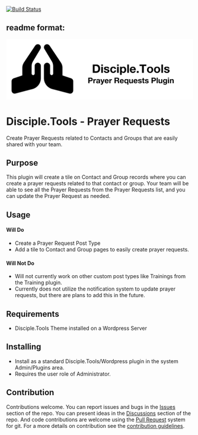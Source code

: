 [![Build Status](https://travis-ci.com/micahmills/disciple-tools-prayer-requests.svg?branch=master)](https://travis-ci.com/micahmills/disciple-tools-prayer-requests)



## readme format:

![Plugin Banner](https://github.com/micahmills/disciple-tools-prayer-request/raw/master/banner.png)

# Disciple.Tools - Prayer Requests

Create Prayer Requests related to Contacts and Groups that are easily shared with your team.

## Purpose

This plugin will create a tile on Contact and Group records where you can create a prayer requests related to that contact or group. Your team will be able to see all the Prayer Requests from the Prayer Requests list, and you can update the Prayer Request as needed.

## Usage

#### Will Do

- Create a Prayer Request Post Type
- Add a tile to Contact and Group pages to easily create prayer requests.

#### Will Not Do

- Will not currently work on other custom post types like Trainings from the Training plugin.
- Currently does not utilize the notification system to update prayer requests, but there are plans to add this in the future.

## Requirements

- Disciple.Tools Theme installed on a Wordpress Server

## Installing

- Install as a standard Disciple.Tools/Wordpress plugin in the system Admin/Plugins area.
- Requires the user role of Administrator.

## Contribution

Contributions welcome. You can report issues and bugs in the
[Issues](https://github.com/micahmills/disciple-tools-prayer-requests/issues) section of the repo. You can present ideas
in the [Discussions](https://github.com/micahmills/disciple-tools-prayer-requests/discussions) section of the repo. And
code contributions are welcome using the [Pull Request](https://github.com/micahmills/disciple-tools-prayer-requests/pulls)
system for git. For a more details on contribution see the
[contribution guidelines](https://github.com/micahmills/disciple-tools-prayer-requests/blob/master/CONTRIBUTING.md).
